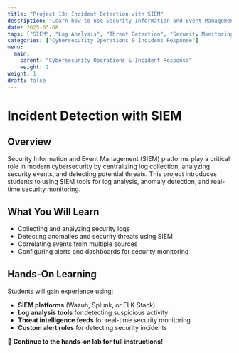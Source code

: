 ```yaml
---
title: "Project 13: Incident Detection with SIEM"
description: "Learn how to use Security Information and Event Management (SIEM) tools for log analysis, anomaly detection, and security monitoring."
date: 2025-03-08
tags: ["SIEM", "Log Analysis", "Threat Detection", "Security Monitoring"]
categories: ["Cybersecurity Operations & Incident Response"]
menu:
  main:
    parent: "Cybersecurity Operations & Incident Response"
    weight: 1
weight: 1
draft: false
---
```


# Incident Detection with SIEM

## Overview
Security Information and Event Management (SIEM) platforms play a critical role in modern cybersecurity by centralizing log collection, analyzing security events, and detecting potential threats. This project introduces students to using SIEM tools for log analysis, anomaly detection, and real-time security monitoring.

## What You Will Learn
- Collecting and analyzing security logs  
- Detecting anomalies and security threats using SIEM  
- Correlating events from multiple sources  
- Configuring alerts and dashboards for security monitoring  

## Hands-On Learning
Students will gain experience using:  
- **SIEM platforms** (Wazuh, Splunk, or ELK Stack)  
- **Log analysis tools** for detecting suspicious activity  
- **Threat intelligence feeds** for real-time security monitoring  
- **Custom alert rules** for detecting security incidents  

🔗 **Continue to the hands-on lab for full instructions!**

